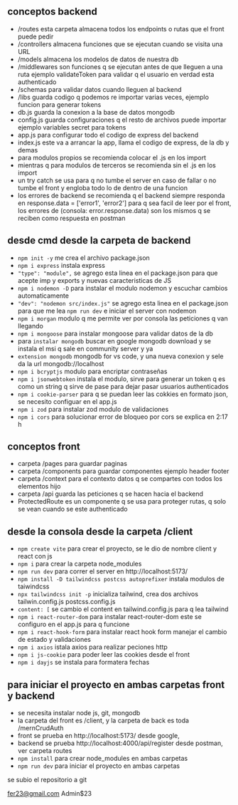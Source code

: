 ## conceptos backend
- /routes  esta carpeta almacena todos los endpoints o rutas que el front puede pedir
- /controllers  almacena funciones que se ejecutan cuando se visita una URL
- /models  almacena los modelos de datos de nuestra db 
- /middlewares son funciones q se ejecutan antes de que lleguen a una ruta ejemplo validateToken para validar q el usuario en verdad esta authenticado
- /schemas para validar datos cuando lleguen al backend
- /libs  guarda codigo q podemos re importar varias veces, ejemplo funcion para generar tokens
- db.js  guarda la conexion a la base de datos mongodb
- config.js  guarda configuraciones q el resto de archivos puede importar ejemplo variables secret para tokens
- app.js para configurar todo el codigo de express del backend
- index.js  este va a arrancar la app, llama el codigo de express, de la db y demas
- para modulos propios se recomienda colocar el .js en los import
- mientras q para modulos de terceros se recomienda sin el .js en los import
- un try catch se usa para q no tumbe el server en caso de fallar o no tumbe el front y engloba todo lo de dentro de una funcion
- los errores de backend se recomienda q el backend siempre responda en response.data = ['error1', 'error2'] para q sea facil de leer por el front, los errores de (consola: error.response.data) son los mismos q se reciben como respuesta en postman

## desde cmd desde la carpeta de backend
- `npm init -y`  me crea el archivo package.json
- `npm i express` instala express
- `"type": "module",` se agrego esta linea en el package.json para que acepte imp y exports y nuevas caracteristicas de JS
- `npm i nodemon -D` para instalar el modulo nodemon y escuchar cambios automaticamente
- `"dev": "nodemon src/index.js"` se agrego esta linea en el package.json para que me lea `npm run dev` e iniciar el server con nodemon
- `npm i morgan` modulo q me permite ver por consola las peticiones q van llegando 
- `npm i mongoose` para instalar mongoose para validar datos de la db
- para `instalar mongodb` buscar en google mongodb download y se instala el msi q sale en community server y ya 
- `extension mongodb` mongodb for vs code, y una nueva conexion y sele da la url mongodb://localhost
- `npm i bcryptjs` modulo para encriptar contraseñas
- `npm i jsonwebtoken` instala el modulo, sirve para generar un token q es como un string q sirve de pase para dejar pasar usuarios authenticados
- `npm i cookie-parser` para q se puedan leer las cokkies en formato json, se necesito configuar en el app.js
- `npm i zod` para instalar zod modulo de validaciones
- `npm i cors` para solucionar error de bloqueo por cors se explica en 2:17 h

## conceptos front
- carpeta /pages para guardar paginas
- carpeta /components  para guardar componentes ejemplo header footer
- carpeta /context para el contexto datos q se compartes con todos los elementos hijo
- carpeta /api guarda las peticiones q se hacen hacia el backend
- ProtectedRoute es un componente q se usa para proteger rutas, q solo se vean cuando se este authenticado

## desde la consola desde la carpeta /client
- `npm create vite` para crear el proyecto, se le dio de nombre client y react con js
- `npm i` para crear la carpeta node_modules
- `npm run dev` para correr el server en http://localhost:5173/
- `npm install -D tailwindcss postcss autoprefixer` instala modulos de taiwindcss
- `npx tailwindcss init -p` inicializa tailwind, crea dos archivos tailwin.config.js postcss.config.js
- `content: [` se cambio el content en tailwind.config.js para q lea tailwind
- `npm i react-router-dom` para instalar react-router-dom este se configuro en el app.js para q funcione
- `npm i react-hook-form` para instalar react hook form manejar el cambio de estado y validaciones
- `npm i axios` istala axios para realizar peciones http
- `npm i js-cookie` para poder leer las cookies desde el front
- `npm i dayjs` se instala para formatera fechas

## para iniciar el proyecto en ambas carpetas front y backend
- se necesita instalar node js, git, mongodb
- la carpeta del front es /client, y la carpeta de back es toda /mernCrudAuth
- front se prueba en http://localhost:5173/ desde google,
- backend se prueba http://localhost:4000/api/register desde postman, ver carpeta routes
- `npm install` para crear node_modules en ambas carpetas
- `npm run dev` para iniciar el proyecto en ambas carpetas

se subio el repositorio a git 

fer23@gmail.com
Admin$23